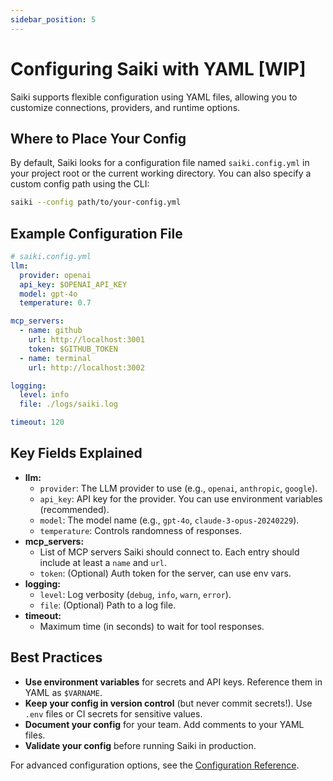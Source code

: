 ```yaml
---
sidebar_position: 5
---
```


# Configuring Saiki with YAML [WIP]

Saiki supports flexible configuration using YAML files, allowing you to customize connections, providers, and runtime options.

## Where to Place Your Config

By default, Saiki looks for a configuration file named `saiki.config.yml` in your project root or the current working directory. You can also specify a custom config path using the CLI:

```bash
saiki --config path/to/your-config.yml
```

## Example Configuration File

```yaml
# saiki.config.yml
llm:
  provider: openai
  api_key: $OPENAI_API_KEY
  model: gpt-4o
  temperature: 0.7

mcp_servers:
  - name: github
    url: http://localhost:3001
    token: $GITHUB_TOKEN
  - name: terminal
    url: http://localhost:3002

logging:
  level: info
  file: ./logs/saiki.log

timeout: 120
```

## Key Fields Explained

- **llm:**
  - `provider`: The LLM provider to use (e.g., `openai`, `anthropic`, `google`).
  - `api_key`: API key for the provider. You can use environment variables (recommended).
  - `model`: The model name (e.g., `gpt-4o`, `claude-3-opus-20240229`).
  - `temperature`: Controls randomness of responses.
- **mcp_servers:**
  - List of MCP servers Saiki should connect to. Each entry should include at least a `name` and `url`.
  - `token`: (Optional) Auth token for the server, can use env vars.
- **logging:**
  - `level`: Log verbosity (`debug`, `info`, `warn`, `error`).
  - `file`: (Optional) Path to a log file.
- **timeout:**
  - Maximum time (in seconds) to wait for tool responses.

## Best Practices

- **Use environment variables** for secrets and API keys. Reference them in YAML as `$VARNAME`.
- **Keep your config in version control** (but never commit secrets!). Use `.env` files or CI secrets for sensitive values.
- **Document your config** for your team. Add comments to your YAML files.
- **Validate your config** before running Saiki in production.

For advanced configuration options, see the [Configuration Reference](../configuring-saiki/configuration.md). 